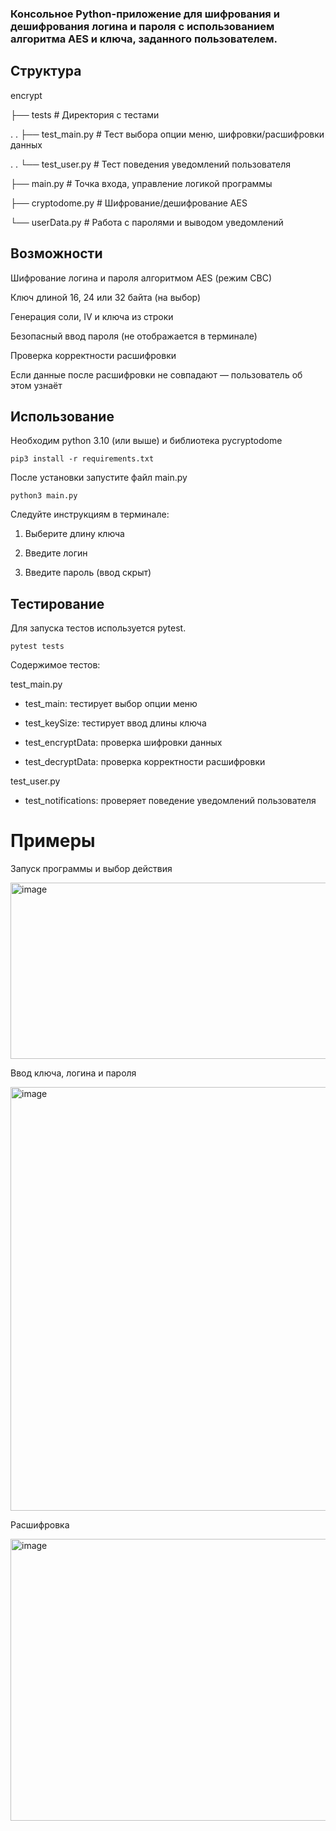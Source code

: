 ### Консольное Python-приложение для шифрования и дешифрования логина и пароля с использованием алгоритма AES и ключа, заданного пользователем.

## Структура

encrypt

├── tests           # Директория с тестами

. . ├── test_main.py           # Тест выбора опции меню, шифровки/расшифровки данных

. . └── test_user.py       # Тест поведения уведомлений пользователя

├── main.py           # Точка входа, управление логикой программы

├── cryptodome.py     # Шифрование/дешифрование AES

└── userData.py       # Работа с паролями и выводом уведомлений

## Возможности

Шифрование логина и пароля алгоритмом AES (режим CBC)

Ключ длиной 16, 24 или 32 байта (на выбор)

Генерация соли, IV и ключа из строки

Безопасный ввод пароля (не отображается в терминале)

Проверка корректности расшифровки

Если данные после расшифровки не совпадают — пользователь об этом узнаёт

## Использование

Необходим python 3.10 (или выше) и библиотека pycryptodome

`pip3 install -r requirements.txt`

После установки запустите файл main.py

`python3 main.py`

Следуйте инструкциям в терминале:

1. Выберите длину ключа

2. Введите логин

3. Введите пароль (ввод скрыт)

## Тестирование

Для запуска тестов используется pytest.

`pytest tests`

Содержимое тестов:

test_main.py

- test_main: тестирует выбор опции меню

- test_keySize: тестирует ввод длины ключа

- test_encryptData: проверка шифровки данных

- test_decryptData: проверка корректности расшифровки

test_user.py

- test_notifications: проверяет поведение уведомлений пользователя

# Примеры

Запуск программы и выбор действия

<img width="796" height="282" alt="image" src="https://github.com/user-attachments/assets/1a1ae664-022a-4406-b8c2-4c8d8a0a7f38" />

Ввод ключа, логина и пароля

<img width="1352" height="678" alt="image" src="https://github.com/user-attachments/assets/6957ab91-4394-4c38-ac94-f64f15bf7f0b" />

Расшифровка

<img width="1281" height="451" alt="image" src="https://github.com/user-attachments/assets/6687121d-fa5a-459d-9681-60701328e83a" />
